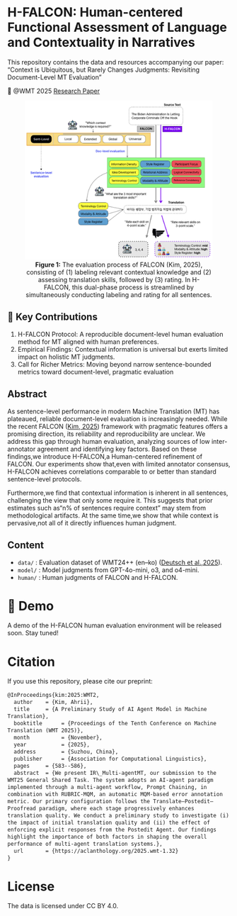 # H-FALCON: Human-centered Functional Assessment of Language and Contextuality in Narratives

This repository contains the data and resources accompanying our paper:
“Context is Ubiquitous, but Rarely Changes Judgments: Revisiting Document-Level MT Evaluation”

📄 @WMT 2025 [Research Paper](https://www2.statmt.org/wmt25/pdf/2025.wmt-1.5.pdf)

<figure style="text-align:center;">
  <img src="utils/main.png" alt="evaluation process" width="700">
  <figcaption>
    <b>Figure 1:</b> The evaluation process of FALCON (Kim, 2025), consisting of (1) labeling relevant contextual knowledge and (2) assessing translation skills, followed by (3) rating. In H-FALCON, this dual-phase process is streamlined by simultaneously conducting labeling and rating for all sentences.
  </figcaption>
</figure>


## 🔑 Key Contributions
1.	H-FALCON Protocol: A reproducible document-level human evaluation method for MT aligned with human preferences.
2.	Empirical Findings: Contextual information is universal but exerts limited impact on holistic MT judgments.
3.	Call for Richer Metrics: Moving beyond narrow sentence-bounded metrics toward document-level, pragmatic evaluation    
    
## Abstract

As sentence-level performance in modern Machine Translation (MT) has plateaued, reliable document-level evaluation is increasingly needed. While the recent FALCON ([Kim, 2025](https://aclanthology.org/2025.acl-industry.12/)) framework with pragmatic features offers a promising direction, its reliability and reproducibility are unclear. We address this gap through human evaluation, analyzing sources of low inter-annotator agreement and identifying key factors. Based on these findings,we introduce H-FALCON,a Human-centered refinement of FALCON. Our experiments show that,even with limited annotator consensus, H-FALCON achieves correlations comparable to or better than standard sentence-level protocols. 

Furthermore,we find that contextual information is inherent in all sentences, challenging the view that only some require it. This suggests that prior estimates such as“n% of sentences require context” may stem from methodological artifacts. At the same time,we show that while context is pervasive,not all of it directly influences human judgment.

## Content
- `data/` : Evaluation dataset of WMT24++ (en–ko) ([Deutsch et al.,2025](https://arxiv.org/html/2502.12404v1)).
- `model/` : Model judgments from GPT-4o-mini, o3, and o4-mini.
- `human/` : Human judgments of FALCON and H-FALCON.

# 🚀 Demo
A demo of the H-FALCON human evaluation environment will be released soon. Stay tuned!

# Citation
If you use this repository, please cite our preprint:
```
@InProceedings{kim:2025:WMT2,
  author    = {Kim, Ahrii},
  title     = {A Preliminary Study of AI Agent Model in Machine Translation},
  booktitle      = {Proceedings of the Tenth Conference on Machine Translation (WMT 2025)},
  month          = {November},
  year           = {2025},
  address        = {Suzhou, China},
  publisher      = {Association for Computational Linguistics},
  pages     = {583--586},
  abstract  = {We present IR\_Multi-agentMT, our submission to the WMT25 General Shared Task. The system adopts an AI-agent paradigm implemented through a multi-agent workflow, Prompt Chaining, in combination with RUBRIC-MQM, an automatic MQM-based error annotation metric. Our primary configuration follows the Translate–Postedit–Proofread paradigm, where each stage progressively enhances translation quality. We conduct a preliminary study to investigate (i) the impact of initial translation quality and (ii) the effect of enforcing explicit responses from the Postedit Agent. Our findings highlight the importance of both factors in shaping the overall performance of multi-agent translation systems.},
  url       = {https://aclanthology.org/2025.wmt-1.32}
}

```

    
# License
The data is licensed under CC BY 4.0.
